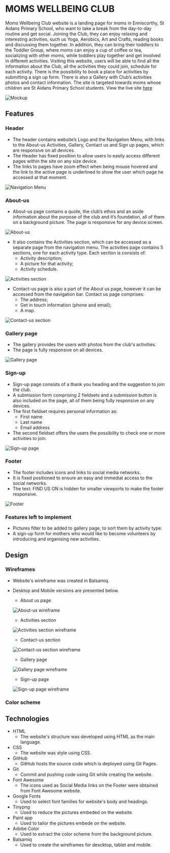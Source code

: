 # MOMS WELLBEING CLUB

Moms Wellbeing Club website is a landing page for moms in Enniscorthy, St Aidans Primary School, who want to take a break from the day-to-day routine and get social. Joining the Club, they can enjoy relaxing and interesting activities, such us Yoga, Aerobics, Art and Crafts, reading books and discussing them together. In addition, they can bring their toddlers to the Toddler Group, where moms can enjoy a cup of coffee or tea, socializing with other moms, while toddlers play together and get involved in different activities. 
Visiting this website, users will be able to find all the information about the Club, all the activities they could join, schedule for each activity. There is the possibility to book a place for activities by submitting a sign up form. There is also a Gallery with Club’s activities photos and contact information.
The site is targeted towards moms whose children are St Aidans Primary School students. View the live site [here](http://)

![Mockup]()

## Features

### Header

* The header contains website’s Logo and the Navigation Menu, with links to the About-us Activities, Gallery, Contact us and Sign up pages, which are responsive on all devices.
* The Header has fixed position to allow users to easily access different pages within the site on any size device.
* The links to pages have zoom effect when being mouse hovered and the link to the active page is underlined to show the user which page he accessed at that moment.

![Navigation Menu](docs/readme-images/header.png)

### About-us 

* About-us page contains a quote, the club’s ethos and an aside information about the purpose of the club and it’s foundation, all of them on a background picture. The page is responsive for any device screen.

![About-us](docs/readme-images/about-us-page.png)

* It also contains the Activities section, which can be accessed as a separate page from the navigation menu. The activities page contains 5 sections, one for each activity type. Each section is consists of:
    * Activity description;
    * A picture for that activity;
    * Activity schedule.

![Activities section](docs/readme-images/activities-section.png)

* Contact-us page is also a part of the About us page, however it can be accessed from the navigation bar. Contact us page comprises:
    * The address;
    * Get in touch information (phone and email);
    * A map.

![Contact-us section](docs/readme-images/contact-us-section.png)

### Gallery page

* The gallery provides the users with photos from the club's activities.
* The page is fully responsive on all devices.

![Gallery page](docs/readme-images/gallery-page.png)

### Sign-up

* Sign-up page consists of a thank you heading and the suggestion to join the club.
* A submission form comprising 2 fieldsets and a submission button is also included on the page, all of them being fully responsive on any devices. 
* The first fieldset requires personal information as:
    * First name
    * Last name
    * Email address
* The second fieldset offers the users the possibility to check one or more activities to join.

![Sign-up page](docs/readme-images/sign-up-page.png)

### Footer

* The footer includes icons and links to social media networks.
* It is fixed positioned to ensure an easy and immediat access to the social networks.
* The text: FIND US ON is hidden for smaller viewports to make the footer responsive.

![Footer](docs/readme-images/footer.png)

### Features left to implement

* Pictures filter to be added to gallery page, to sort them by activity type.
* A sign-up form for mothers who would like to become volunteers by introducing and organising new activities.

## Design

### Wireframes

* Website's wireframe was created in Balsamiq.
* Desktop and Mobile versions are presented below.

    * About us page

    ![About-us wireframe](docs/readme-images/about-us-wireframe.png)

    * Activities section

    ![Activities section wireframe](docs/readme-images/activities-wireframe.png)

    * Contact-us section

    ![Contact-us section wireframe](docs/readme-images/contact-us-wireframe.png)

    * Gallery page

    ![Gallery page wireframe](docs/readme-images/gallery-wireframe.png)

    * Sign-up page
    
    ![Sign-up page wireframe](docs/readme-images/sign-up-wireframe.png)



### Color scheme

## Technologies

* HTML
    * The website's structure was developed using HTML as the main language.
* CSS
    * The website was style using CSS.
* GitHub
    * GitHub hosts the source code which is deployed using Git Pages.
* Git
    * Commit and pushing code using Git while creating the website.
* Font Awesome 
    * The icons used as Social Media links on the Footer were obtained from Font Awesome website.
* Google Fonts
    * Used to select font families for website's body and headings.
* Tinypng 
    * Used to reduce the pictures embeded on the website.
* Paint app 
    * Used to tailor the pictures embede on the website.
* Adobe Color
    * Used to extract the color scheme from the background picture.
* Balsamiq
    * Used to create the wireframes for descktop, tablet and mobile.


